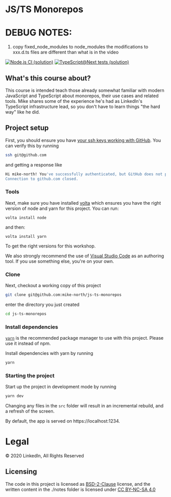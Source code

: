 # JS/TS Monorepos

# DEBUG NOTES: 
1) copy fixed_node_modules to node_modules
the modifications to xxx.d.ts files are different than what is in the video



[![Node.js CI (solution)](https://github.com/mike-north/js-ts-monorepos/workflows/Node.js%20CI%20(solution)/badge.svg)](https://github.com/mike-north/js-ts-monorepos/actions?query=workflow%3A%22Node.js+CI+%28solution%29%22)
[![TypeScript@Next tests (solution)](https://github.com/mike-north/js-ts-monorepos/workflows/TypeScript@Next%20tests%20(solution)/badge.svg)](https://github.com/mike-north/js-ts-monorepos/actions?query=workflow%3A%22TypeScript%40Next+tests+%28solution%29%22)

## What's this course about?

This course is intended teach those already somewhat familiar with modern
JavaScript and TypeScript about monorepos, their use cases and related tools.
Mike shares some of the experience he's had as LinkedIn's TypeScript infrastructure lead, so you don't have to learn things "the hard way" like he did.

## Project setup

First, you should ensure you have [your ssh keys working with GitHub](https://docs.github.com/en/free-pro-team@latest/github/authenticating-to-github/generating-a-new-ssh-key-and-adding-it-to-the-ssh-agent). You can verify this by running

```sh
ssh git@github.com
```

and getting a response like

```sh
Hi mike-north! You've successfully authenticated, but GitHub does not provide shell access.
Connection to github.com closed.
```

### Tools

Next, make sure you have installed [volta](http://volta.sh/) which ensures you have the right version of node and yarn for this project. You can run:
```
volta install node
```
and then:
```
volta install yarn
```
To get the right versions for this workshop.

We also strongly recommend the use of [Visual Studio Code](https://code.visualstudio.com/) as an authoring tool. If you use something else, you're on your own.

### Clone

Next, checkout a working copy of this project

```sh
git clone git@github.com:mike-north/js-ts-monorepos
```

enter the directory you just created

```sh
cd js-ts-monorepos
```

### Install dependencies

[`yarn`](https://yarnpkg.com/) is the recommended package manager to use with this project. Please use it instead of npm.

Install dependencies with yarn by running

```sh
yarn
```

### Starting the project

Start up the project in development mode by running

```sh
yarn dev
```

Changing any files in the `src` folder will result in an incremental rebuild, and a refresh of the screen.

By default, the app is served on https://localhost:1234.

# Legal

&copy; 2020 LinkedIn, All Rights Reserved

## Licensing

The code in this project is licensed as [BSD-2-Clause](https://opensource.org/licenses/BSD-2-Clause) license, and the written content in the ./notes folder is licensed under [CC BY-NC-SA 4.0](https://creativecommons.org/licenses/by-nc-sa/4.0/)
